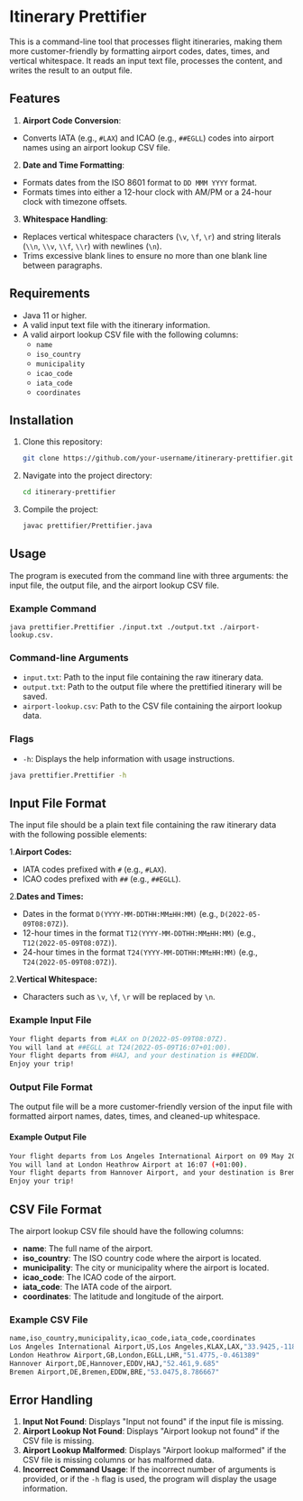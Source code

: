 # Itinerary Prettifier

This is a command-line tool that processes flight itineraries, making them more customer-friendly by formatting airport codes, dates, times, and vertical whitespace. It reads an input text file, processes the content, and writes the result to an output file.

## Features

1. **Airport Code Conversion**:
* Converts IATA (e.g., `#LAX`) and ICAO (e.g., `##EGLL`) codes into airport names using an airport lookup CSV file.
   
2. **Date and Time Formatting**:
* Formats dates from the ISO 8601 format to `DD MMM YYYY` format.
* Formats times into either a 12-hour clock with AM/PM or a 24-hour clock with timezone offsets.

3. **Whitespace Handling**:
* Replaces vertical whitespace characters (`\v`, `\f`, `\r`) and string literals (`\\n`, `\\v`, `\\f`, `\\r`) with newlines (`\n`).
* Trims excessive blank lines to ensure no more than one blank line between paragraphs.

## Requirements

- Java 11 or higher.
- A valid input text file with the itinerary information.
- A valid airport lookup CSV file with the following columns:
  - `name`
  - `iso_country`
  - `municipality`
  - `icao_code`
  - `iata_code`
  - `coordinates`

## Installation

1. Clone this repository:
   ```bash
   git clone https://github.com/your-username/itinerary-prettifier.git
   ```

2. Navigate into the project directory:
    ```bash
   cd itinerary-prettifier
   ```

3. Compile the project:
    ```bash
   javac prettifier/Prettifier.java
   ```

## Usage

The program is executed from the command line with three arguments: the input file, the output file, and the airport lookup CSV file.

### Example Command
    
   ```
   java prettifier.Prettifier ./input.txt ./output.txt ./airport-lookup.csv.
   ```

### Command-line Arguments

* `input.txt`: Path to the input file containing the raw itinerary data.
* `output.txt`: Path to the output file where the prettified itinerary will be saved.
* `airport-lookup.csv`: Path to the CSV file containing the airport lookup data.


### Flags

* `-h`: Displays the help information with usage instructions.


```bash 
java prettifier.Prettifier -h
```

## Input File Format

The input file should be a plain text file containing the raw itinerary data with the following possible elements:

1.**Airport Codes:**

 * IATA codes prefixed with `#` (e.g., `#LAX`).
* ICAO codes prefixed with `##` (e.g., `##EGLL`).

2.**Dates and Times:**

* Dates in the format `D(YYYY-MM-DDTHH:MM±HH:MM)` (e.g., `D(2022-05-09T08:07Z)`).
* 12-hour times in the format `T12(YYYY-MM-DDTHH:MM±HH:MM)` (e.g., `T12(2022-05-09T08:07Z)`).
* 24-hour times in the format `T24(YYYY-MM-DDTHH:MM±HH:MM)` (e.g., `T24(2022-05-09T08:07Z)`).

2.**Vertical Whitespace:**

* Characters such as `\v`, `\f`, `\r` will be replaced by `\n`.

### Example Input File

```bash
Your flight departs from #LAX on D(2022-05-09T08:07Z).
You will land at ##EGLL at T24(2022-05-09T16:07+01:00).
Your flight departs from #HAJ, and your destination is ##EDDW.
Enjoy your trip!
```

### Output File Format

The output file will be a more customer-friendly version of the input file with formatted airport names, dates, times, and cleaned-up whitespace.

#### Example Output File

```bash
Your flight departs from Los Angeles International Airport on 09 May 2022.
You will land at London Heathrow Airport at 16:07 (+01:00).
Your flight departs from Hannover Airport, and your destination is Bremen Airport.
Enjoy your trip!
```

## CSV File Format

The airport lookup CSV file should have the following columns:

* **name**: The full name of the airport.
* **iso_country**: The ISO country code where the airport is located.
* **municipality**: The city or municipality where the airport is located.
* **icao_code**: The ICAO code of the airport.
* **iata_code**: The IATA code of the airport.
* **coordinates**: The latitude and longitude of the airport.

### Example CSV File

```bash
name,iso_country,municipality,icao_code,iata_code,coordinates
Los Angeles International Airport,US,Los Angeles,KLAX,LAX,"33.9425,-118.4081"
London Heathrow Airport,GB,London,EGLL,LHR,"51.4775,-0.461389"
Hannover Airport,DE,Hannover,EDDV,HAJ,"52.461,9.685"
Bremen Airport,DE,Bremen,EDDW,BRE,"53.0475,8.786667"
```

## Error Handling

1. **Input Not Found**: Displays "Input not found" if the input file is missing.
2. **Airport Lookup Not Found**: Displays "Airport lookup not found" if the CSV file is missing.
3. **Airport Lookup Malformed**: Displays "Airport lookup malformed" if the CSV file is missing columns or has malformed data.
4. **Incorrect Command Usage**: If the incorrect number of arguments is provided, or if the `-h` flag is used, the program will display the usage information.
